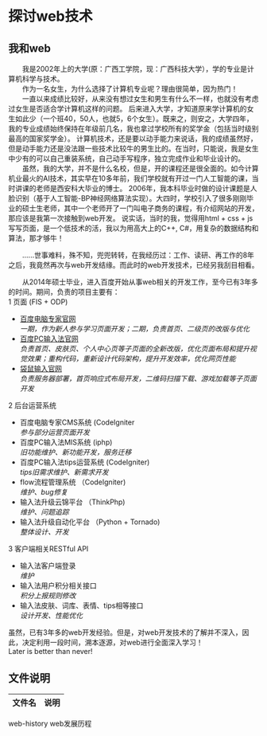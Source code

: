 # 探讨web技术

## 我和web
&emsp;&emsp;我是2002年上的大学(原：广西工学院，现：广西科技大学），学的专业是计算机科学与技术。  
&emsp;&emsp;作为一名女生，为什么选择了计算机专业呢？理由很简单，因为热门！  
&emsp;&emsp;一直以来成绩比较好，从来没有想过女生和男生有什么不一样，也就没有考虑过女生是否适合学计算机这样的问题。
后来进入大学，才知道原来学计算机的女生如此少（一个班40，50人，也就5，6个女生）。既来之，则安之，大学四年，我的专业成绩始终保持在年级前几名，我也拿过学校所有的奖学金（包括当时级别最高的国家奖学金）。
计算机技术，还是要以动手能力来说话，我的成绩虽然好，但是动手能力还是没法跟一些技术比较牛的男生比的。在当时，只能说，我是女生中少有的可以自己重装系统，自己动手写程序，独立完成作业和毕业设计的。
&emsp;&emsp;虽然，我的大学，并不是什么名校，但是，开的课程还是很全面的。如今计算机业最火的AI技术，其实早在10多年前，我们学校就有开过一门人工智能的课，当时讲课的老师是西安科大毕业的博士。
2006年，我本科毕业时做的设计课题是人脸识别（基于人工智能-BP神经网络算法实现）。大四时，学校引入了很多刚刚毕业的硕士生老师，其中一个老师开了一门叫电子商务的课程，有介绍网站的开发，那应该是我第一次接触到web开发。
说实话，当时的我，觉得用html + css + js 写写页面，是一个低技术的活，我以为用高大上的C++, C#，用复杂的数据结构和算法，那才够牛！

&emsp;&emsp;......世事难料，殊不知，兜兜转转，在我经历过：工作、读研、再工作的8年之后，我竟然再次与web开发结缘。而此时的web开发技术，已经另我刮目相看。

&emsp;&emsp;从2014年硕士毕业，进入百度开始从事web相关的开发工作，至今已有3年多的时间。期间，负责的项目主要有：  
1 页面 (FIS + ODP)
* [百度电脑专家官网](http://zj.baidu.com/)       
    *一期，作为新人参与学习页面开发；二期，负责首页、二级页的改版与优化*
* [百度PC输入法官网](https://shurufa.baidu.com/)     
    *负责首页、皮肤页、个人中心页等子页面的全新改版，优化页面布局和提升视觉效果；重构代码，重新设计代码架构，提升开发效率，优化网页性能*
* [袋鼠输入官网](http://daishu.baidu.com/)     
    *负责服务器部署，首页响应式布局开发，二维码扫描下载、游戏加载等子页面开发*

2 后台运营系统
* 百度电脑专家CMS系统 (CodeIgniter    
    *参与部分运营页面开发* 
* 百度PC输入法MIS系统 (iphp)         
    *旧功能维护、新功能开发，服务迁移*
* 百度PC输入法tips运营系统 (CodeIgniter)  
    *tips旧需求维护、新需求开发*
* flow流程管理系统 （CodeIgniter)    
    *维护、bug修复*
* 输入法升级云锦平台 （ThinkPhp)      
    *维护、问题追踪*
* 输入法升级自动化平台 （Python + Tornado)  
    *整体设计、开发*

3 客户端相关RESTful API
* 输入法客户端登录         
    *维护*
* 输入法用户积分相关接口    
    *积分上报规则修改*
* 输入法皮肤、词库、表情、tips相等接口  
    *设计开发、性能优化*

虽然，已有3年多的web开发经验。但是，对web开发技术的了解并不深入，因此，决定利用一段时间，溯本逐源，对web进行全面深入学习！  
Later is better than never!

## 文件说明
文件名 |说明  
------------ | ---------- 
web-history   web发展历程
